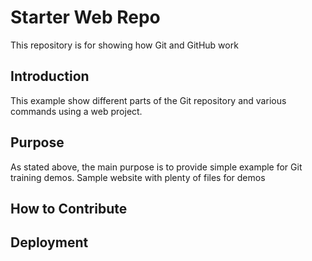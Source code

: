 # Starter Web Repo

This repository is for showing how Git and GitHub work

## Introduction
This example show different parts of the Git repository
and various commands using a web project.

## Purpose
As stated above, the main purpose is to provide simple
example for Git training demos.
Sample website with plenty of files for demos

## How to Contribute

## Deployment

